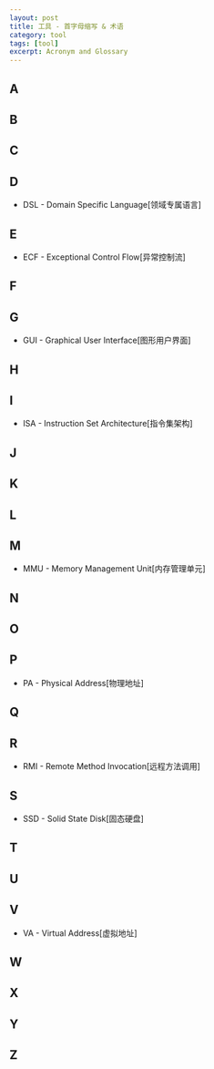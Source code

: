 ```yaml
---
layout: post
title: 工具 - 首字母缩写 & 术语
category: tool
tags: [tool]
excerpt: Acronym and Glossary
---
```


## A


## B


## C


## D

- DSL - Domain Specific Language[领域专属语言]


## E

- ECF - Exceptional Control Flow[异常控制流]

## F


## G

- GUI - Graphical User Interface[图形用户界面]

## H


## I

- ISA - Instruction Set Architecture[指令集架构]


## J


## K


## L


## M

- MMU - Memory Management Unit[内存管理单元]

## N


## O


## P

- PA - Physical Address[物理地址]

## Q


## R

- RMI - Remote Method Invocation[远程方法调用]

## S

- SSD - Solid State Disk[固态硬盘]

## T


## U


## V

- VA - Virtual Address[虚拟地址]

## W


## X


## Y


## Z

